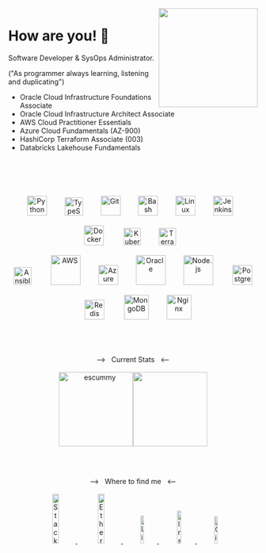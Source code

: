 <!-- The "#" is a default config to to size the title and subtitles, insert more "###" to see changes on the size-->

<!-- ## Autodidact Developer -->

<!-- We need to put <p> between our text description to write semantically correct -optional- -->

<img align='right' src='https://user-images.githubusercontent.com/5713670/87202985-820dcb80-c2b6-11ea-9f56-7ec461c497c3.gif' width='200'>

# How are you! 👋

  Software Developer & SysOps Administrator.

  ("As programmer always learning, listening and duplicating")

  - Oracle Cloud Infrastructure Foundations Associate
  - Oracle Cloud Infrastructure Architect Associate
  - AWS Cloud Practitioner Essentials
  - Azure Cloud Fundamentals (AZ-900)
  - HashiCorp Terraform Associate (003)
  - Databricks Lakehouse Fundamentals

<br><br><br>

<div align="center"> 
<a href="https://www.python.org/" target="_blank"><img style="margin: 10px" src="https://profilinator.rishav.dev/skills-assets/python-original.svg" alt="Python" height="40px" /></a>&nbsp;&nbsp;&nbsp;
<a href="https://www.typescriptlang.org/" target="_blank"><img style="margin: 10px" src="https://profilinator.rishav.dev/skills-assets/typescript-original.svg" alt="TypeScript" height=37px" /></a>&nbsp;&nbsp;&nbsp;
<a href="https://github.com/" target="_blank"><img style="margin: 10px" src="https://profilinator.rishav.dev/skills-assets/git-scm-icon.svg" alt="Git" height="40px" /></a>&nbsp;&nbsp;&nbsp;
<a href="https://www.gnu.org/software/bash/" target="_blank"><img style="margin: 10px" src="https://profilinator.rishav.dev/skills-assets/gnu_bash-icon.svg" alt="Bash" height="40px" /></a>&nbsp;&nbsp;&nbsp;
<a href="https://www.linux.org/" target="_blank"><img style="margin: 10px" src="https://profilinator.rishav.dev/skills-assets/linux-original.svg" alt="Linux" height="40px" /></a>&nbsp;&nbsp;&nbsp;
<a href="https://www.jenkins.io/" target="_blank"><img style="margin: 10px" src="https://profilinator.rishav.dev/skills-assets/jenkins-icon.svg" alt="Jenkins" height="40px" /></a>&nbsp;&nbsp;&nbsp;
<a href="https://www.docker.com/" target="_blank"><img style="margin: 10px" src="https://profilinator.rishav.dev/skills-assets/docker-original-wordmark.svg" alt="Docker" height="40px" /></a>&nbsp;&nbsp;&nbsp;&nbsp;
<a href="https://kubernetes.io/" target="_blank"><img style="margin: 10px" src="https://profilinator.rishav.dev/skills-assets/kubernetes-icon.svg" alt="Kubernetes" height="35px" /></a>&nbsp;&nbsp;&nbsp;
<a href="https://www.terraform.io/" target="_blank"><img style="margin: 10px" src="https://profilinator.rishav.dev/skills-assets/terraformio-icon.svg" alt="Terraform" height="35px" /></a>&nbsp;&nbsp;&nbsp;<br>
<a href="https://www.ansible.com/" target="_blank"><img style="margin: 10px" src="https://profilinator.rishav.dev/skills-assets/ansible.png" alt="Ansible" height="36px" /></a>&nbsp;&nbsp;&nbsp;&nbsp;
<a href="https://aws.amazon.com/" target="_blank"><img style="margin: 10px" src="https://profilinator.rishav.dev/skills-assets/amazonwebservices-original-wordmark.svg" alt="AWS" height="60px" /></a>&nbsp;&nbsp;&nbsp;
<a href="https://azure.microsoft.com/en-in/" target="_blank"><img style="margin: 10px" src="https://profilinator.rishav.dev/skills-assets/microsoft_azure-icon.svg" alt="Azure" height="40px" /></a>&nbsp;&nbsp;&nbsp;
<a href="https://www.oracle.com/in/index.html" target="_blank"><img style="margin: 10px" src="https://profilinator.rishav.dev/skills-assets/oracle-original.svg" alt="Oracle" height="60px" /></a>&nbsp;&nbsp;&nbsp;
<a href="https://nodejs.org/" target="_blank"><img style="margin: 10px" src="https://profilinator.rishav.dev/skills-assets/nodejs-original-wordmark.svg" alt="Node.js" height="60px" /></a>&nbsp;&nbsp;&nbsp;&nbsp;
<a href="https://www.postgresql.org/" target="_blank"><img style="margin: 10px" src="https://profilinator.rishav.dev/skills-assets/postgresql-original-wordmark.svg" alt="PostgreSQL" height="40px" /></a>&nbsp;&nbsp;&nbsp;&nbsp;
<a href="https://redis.io/" target="_blank"><img style="margin: 10px" src="https://profilinator.rishav.dev/skills-assets/redis-original-wordmark.svg" alt="Redis" height="40px" /></a>&nbsp;&nbsp;&nbsp;&nbsp;
<a href="https://www.mongodb.com/" target="_blank"><img style="margin: 10px;" src="https://profilinator.rishav.dev/skills-assets/mongodb-original-wordmark.svg" alt="MongoDB" height="50px" /></a>&nbsp;&nbsp;&nbsp;
<a href="https://www.nginx.com/" target="_blank"><img style="margin: 10px" src="https://profilinator.rishav.dev/skills-assets/nginx-original.svg" alt="Nginx" height="50px" /></a>
</div>

<br><br>

<div align="center">
--> &nbsp;&nbsp;Current Stats&nbsp;&nbsp; <--
</div>

<br>

<div align="center">
<img height="150" src="https://github-readme-stats.vercel.app/api?username=escummy&show_icons=true&theme=dracula" alt="escummy"/><img height="150" src="https://github-readme-stats.vercel.app/api/top-langs/?username=escummy&theme=dracula&count_private=true&langs_count=10&layout=compact"/></a>
</div>

<br><br>

<div align="center">
--> &nbsp;&nbsp;Where to find me&nbsp;&nbsp; <--
</div>

<br>

<div align="center">
<a href="https://stackoverflow.com/users/20149906/gonzalo-cugiani" target="_blank"><img alt="StackOverflow" src="https://img.shields.io/badge/stackoverflow-FFF.svg?&style=for-the-badge&logo=stackoverflow&logoColor=" width="16%" />
</a>&nbsp;
<a href="https://ethereum.stackexchange.com/users/111291/gonzalo-cugiani" target="_blank"><img alt="Ethereum StackExchange" src="https://img.shields.io/badge/stackexchange-D3D3D3.svg?&style=for-the-badge&logo=stackexchange&logoColor=" width="16%" />
</a>&nbsp;
<a href="https://www.linkedin.com/in/gonzalocugiani/" target="_blank"><img alt="LinkedIn" src="https://img.shields.io/badge/linkedin-%230077B5.svg?&style=for-the-badge&logo=linkedin&logoColor=white" width="12%" />
</a>&nbsp;
<a href="https://www.instagram.com/escummy" target="_blank"><img alt="Instagram" src="https://img.shields.io/badge/instagram-E6526F.svg?&style=for-the-badge&logo=instagram&logoColor=white" width="13%" />
</a>&nbsp;
<a href="https://github.com/escummy" target="_blank"><img alt="Github" src="https://img.shields.io/badge/GitHub-%2312100E.svg?&style=for-the-badge&logo=Github&logoColor=white" width="11.8%" />
</a>
</div>

<br>
